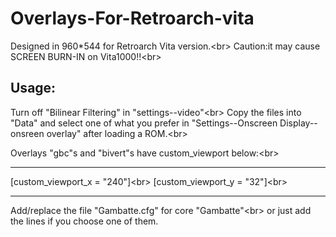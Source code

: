 # Overlays-For-Retroarch-vita

Designed in 960*544 for Retroarch Vita version.\<br>
Caution:it may cause SCREEN BURN-IN on Vita1000!!\<br>

Usage:
-------
Turn off "Bilinear Filtering" in "settings--video"\<br>
Copy the files into "Data" and select one of what you prefer in "Settings--Onscreen Display--onsreen overlay" after loading a ROM.\<br>

Overlays "gbc"s and "bivert"s have custom_viewport below:\<br>
_____________
[custom_viewport_x = "240"]\<br>
[custom_viewport_y = "32"]\<br>
_____________
Add/replace the file "Gambatte.cfg" for core "Gambatte"\<br>
or just add the lines if you choose one of them.
